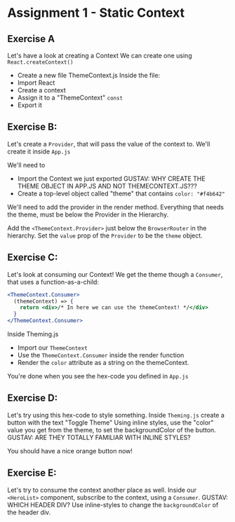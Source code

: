 # Assignment 1 - Static Context
## Exercise A
Let's have a look at creating a Context
We can create one using
`React.createContext()`

  - Create a new file ThemeContext.js
Inside the file:
  - Import React
  - Create a context
  - Assign it to a "ThemeContext" `const`
  - Export it

## Exercise B:
Let's create a `Provider`, that will pass the value of the context
to. We'll create it inside `App.js`

We'll need to
  - Import the Context we just exported
GUSTAV: WHY CREATE THE THEME OBJECT IN APP.JS AND NOT THEMECONTEXT.JS??? 
  - Create a top-level object called "theme"
  that contains `color: "#f4b642"`

We'll need to add the provider in the render method.
Everything that needs the theme, must be below the Provider in the Hierarchy.

Add the `<ThemeContext.Provider>` just below the `BrowserRouter` in the hierarchy.
Set the `value` prop of the `Provider` to be the `theme` object.

## Exercise C:
Let's look at consuming our Context!
We get the theme though a `Consumer`, that uses a function-as-a-child:
```jsx harmony
<ThemeContext.Consumer>
  (themeContext) => {
    return <div>/* In here we can use the themeContext! */</div>
  }
</ThemeContext.Consumer>
```
Inside Theming.js
- Import our `ThemeContext`
- Use the `ThemeContext.Consumer` inside the render function
- Render the `color` attribute as a string on the themeContext.

You're done when you see the hex-code you defined in `App.js`

## Exercise D:
Let's try using this hex-code to style something.
Inside `Theming.js` create a button with the text "Toggle Theme"
Using inline styles, use the "color" value you get from the theme, to
set the backgroundColor of the button.
GUSTAV: ARE THEY TOTALLY FAMILIAR WITH INLINE STYLES?

You should have a nice orange button now!

## Exercise E:
Let's try to consume the context another place as well.
Inside our `<HeroList>` component, subscribe to the context, using
a `Consumer`.
GUSTAV: WHICH HEADER DIV?
Use inline-styles to change the `backgroundColor` of the header div.
